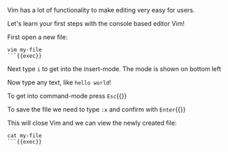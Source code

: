 Vim has a lot of functionality to make editing very easy for users.

Let's learn your first steps with the console based editor Vim!

First open a new file:

```plain
vim my-file
```{{exec}}
```

Next type `i` to get into the insert-mode. The mode is shown on bottom left

Now type any text, like `hello world`!

To get into command-mode press `Esc`{{}}

To save the file we need to type `:x` and confirm with `Enter`{{}}

This will close Vim and we can view the newly created file:

```plain
cat my-file
```{{exec}}

